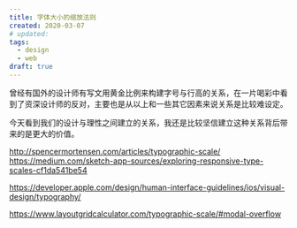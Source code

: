 ```yaml
---
title: 字体大小的缩放法则
created: 2020-03-07
# updated:
tags:
  - design
  - web
draft: true
---
```


曾经有国外的设计师有写文用黄金比例来构建字号与行高的关系，在一片喝彩中看到了资深设计师的反对，主要也是从以上和一些其它因素来说关系是比较难设定。

今天看到我们的设计与理性之间建立的关系，我还是比较坚信建立这种关系背后带来的是更大的价值。

http://spencermortensen.com/articles/typographic-scale/
https://medium.com/sketch-app-sources/exploring-responsive-type-scales-cf1da541be54

https://developer.apple.com/design/human-interface-guidelines/ios/visual-design/typography/

https://www.layoutgridcalculator.com/typographic-scale/#modal-overflow
